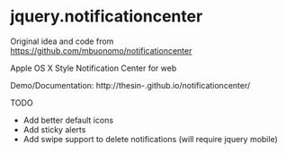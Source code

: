 jquery.notificationcenter
=========================

Original idea and code from
  https://github.com/mbuonomo/notificationcenter

Apple OS X Style Notification Center for web

Demo/Documentation: http://thesin-.github.io/notificationcenter/

TODO
* Add better default icons
* Add sticky alerts
* Add swipe support to delete notifications (will require jquery mobile)
